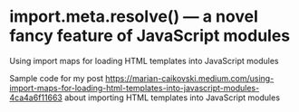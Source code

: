 # import.meta.resolve() — a novel fancy feature of JavaScript modules
Using import maps for loading HTML templates into JavaScript modules

Sample code for my post https://marian-caikovski.medium.com/using-import-maps-for-loading-html-templates-into-javascript-modules-4ca4a6f11663 about importing HTML templates into JavaScript modules
